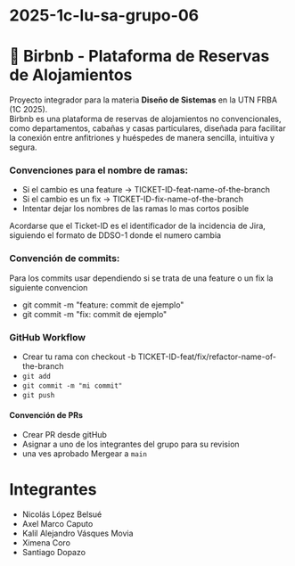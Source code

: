 # 2025-1c-lu-sa-grupo-06
# 🏡 Birbnb - Plataforma de Reservas de Alojamientos

Proyecto integrador para la materia **Diseño de Sistemas** en la UTN FRBA (1C 2025).  
Birbnb es una plataforma de reservas de alojamientos no convencionales, como departamentos, cabañas y casas particulares, diseñada para facilitar la conexión entre anfitriones y huéspedes de manera sencilla, intuitiva y segura.

### Convenciones para el nombre de ramas:

* Si el cambio es una feature -> TICKET-ID-feat-name-of-the-branch
* Si el cambio es un fix -> TICKET-ID-fix-name-of-the-branch
* Intentar dejar los nombres de las ramas lo mas cortos posible

Acordarse que el Ticket-ID es el identificador de la incidencia de Jira, siguiendo el formato de DDSO-1 donde el numero cambia

### Convención de commits:

Para los commits usar dependiendo si se trata de una feature o un fix la siguiente convencion

* git commit -m "feature: commit de ejemplo"
* git commit -m "fix: commit de ejemplo"

### GitHub Workflow

* Crear tu rama con checkout -b TICKET-ID-feat/fix/refactor-name-of-the-branch
* `git add`
* `git commit -m "mi commit"`
* `git push`

#### Convención de PRs

* Crear PR desde gitHub
* Asignar a uno de los integrantes del grupo para su revision
* una ves aprobado Mergear a `main`

# Integrantes
* Nicolás López Belsué
* Axel Marco Caputo
* Kalil Alejandro Vásques Movia
* Ximena Coro
* Santiago Dopazo
